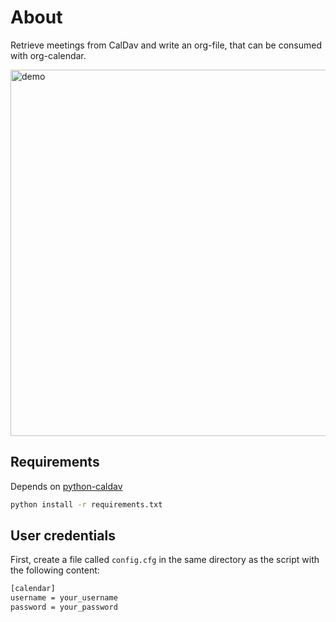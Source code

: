 # About

Retrieve meetings from CalDav and write an org-file, that can be consumed with
org-calendar.

<img width="586" alt="demo" src="https://user-images.githubusercontent.com/5772973/193898012-14693509-fcf5-4479-99c9-e25540525280.png">


## Requirements

Depends on [python-caldav](https://github.com/python-caldav/)

```bash
python install -r requirements.txt
```

## User credentials

First, create a file called `config.cfg` in the same directory as the script
with the following content:

```bash
[calendar]
username = your_username
password = your_password
```

